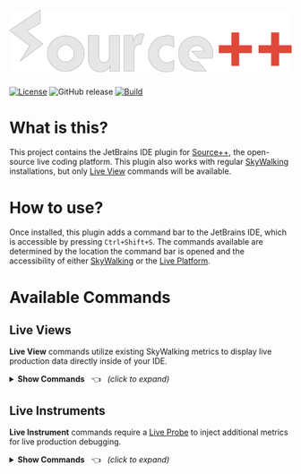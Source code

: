 # ![](https://github.com/sourceplusplus/live-platform/blob/master/.github/media/sourcepp_logo.svg)

[![License](https://camo.githubusercontent.com/93398bf31ebbfa60f726c4f6a0910291b8156be0708f3160bad60d0d0e1a4c3f/68747470733a2f2f696d672e736869656c64732e696f2f6769746875622f6c6963656e73652f736f75726365706c7573706c75732f6c6976652d706c6174666f726d)](LICENSE)
![GitHub release](https://img.shields.io/github/v/release/sourceplusplus/interface-jetbrains?include_prereleases)
[![Build](https://github.com/sourceplusplus/interface-jetbrains/actions/workflows/build.yml/badge.svg)](https://github.com/sourceplusplus/interface-jetbrains/actions/workflows/build.yml)

# What is this?

<!-- Plugin description -->

This project contains the JetBrains IDE plugin for [Source++](https://github.com/sourceplusplus/live-platform), the open-source live coding platform. This plugin also works with regular [SkyWalking](https://github.com/apache/skywalking) installations, but only [Live View](#live-view) commands will be available.

<!-- Plugin description end -->

# How to use?

Once installed, this plugin adds a command bar to the JetBrains IDE, which is accessible by pressing `Ctrl+Shift+S`.
The commands available are determined by the location the command bar is opened and the accessibility of either [SkyWalking](https://github.com/apache/skywalking) or the [Live Platform](https://github.com/sourceplusplus/live-platform).

# Available Commands

## Live Views

**Live View** commands utilize existing SkyWalking metrics to display live production data directly inside of your IDE.

<details>
  <summary><b>Show Commands</b> &nbsp; 👈 &nbsp; <i>(click to expand)</i></summary>

  ### Show/Hide Quick Stats

  > Inlay hints which indicate an endpoint's current activity.

  <details>
    <summary>Screencast</summary>

  ![screencast](https://user-images.githubusercontent.com/3278877/158376181-7fe597f9-f3c2-4609-bd07-4ea55e10b579.gif)
  </details>

  ### Watch Log

  > Follow specific logging statements in real-time.

  <details>
    <summary>Screencast</summary>

  ![screencast](https://user-images.githubusercontent.com/3278877/158381411-214285ba-7291-4c70-8e1f-8489140fa239.gif)
  </details>

  ### Display Portal

  > Contextual popups for displaying live operational data on the code currently in view.

  <details>
    <summary>Screencast</summary>

  ![screencast](https://user-images.githubusercontent.com/3278877/149158868-135568d5-20cc-44d4-886a-2202195b594b.gif)
  </details>
  
</details>

## Live Instruments

**Live Instrument** commands require a [Live Probe](https://github.com/sourceplusplus/probe-jvm) to inject additional metrics for live production debugging.

<details>
  <summary><b>Show Commands</b> &nbsp; 👈 &nbsp; <i>(click to expand)</i></summary>

  ### Add Breakpoint

  > Live Breakpoints (a.k.a. non-breaking breakpoints) are useful debugging instruments for gaining insight into the live variables available in production at a given scope.

  <details>
    <summary>Screencast</summary>

  ![live-breakpoint](https://user-images.githubusercontent.com/3278877/136304451-2c98ad30-032b-4ce0-9f37-f98cd750adb3.gif)
  </details>

  ### Add Log

  > Live Logs (a.k.a. just-in-time logging) are quick and easy debugging instruments for instantly outputting live data from production without redeploying or restarting your application.

  <details>
    <summary>Screencast</summary>

  ![live-log](https://user-images.githubusercontent.com/3278877/136304738-d46c2796-4dd3-45a3-81bb-5692547c1c71.gif)
  </details>

</details>
